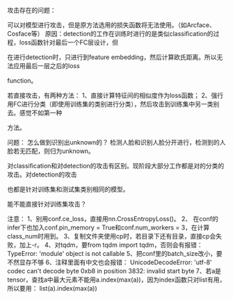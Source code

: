 攻击存在的问题：

可以对模型进行攻击，但是原方法选用的损失函数将无法使用。（如Arcface、Cosface等）
原因：detection的工作在训练时进行的是类似classification的过程，loss函数针对最后一个FC层设计，但

在进行detection时，只进行到feature embedding，然后计算欧氏距离。所以无法应用最后一层之后的loss 

function。

若直接攻击，有两种方法：
1、直接计算特征间的相似度作为loss函数；
2、强行用FC进行分类（即使用训练集的类别进行分类），然后攻击到训练集中另一类别去。感觉不如第一种

方法。

问题：
怎么做到识别出unknown的？
检测人脸和识别人脸分开进行，检测到的人脸若无匹配，则归为unknown。


对classification和对detection的攻击有区别。现阶段大部分工作都是对的分类的攻击。对detection的攻击

也都是针对训练集和测试集类别相同的模型。

能不能直接针对训练集攻击？

注意：
1、别用conf.ce_loss，直接用nn.CrossEntropyLoss()。
2、 在conf的infer下也加入conf.pin_memory = True和conf.num_workers = 3，在计算class_num时用到。
3、复制文件夹使用cp时，若目录下还有目录，直接cp会失败，加上-r。
4、对tqdm，要from tqdm import tqdm，否则会有报错：TypeError: 'module' object is not callable
5、把conf里的batch_size改小，要不然显存不够
6、注释里面有中文也会报错：
UnicodeDecodeError: 'utf-8' codec can't decode byte 0xb8 in position 3832: invalid start byte
7、若a是tensor，查找a中最大元素不能用a.index(max(a))，因为index函数只对list有用，所以要用：
list(a).index(max(a))
